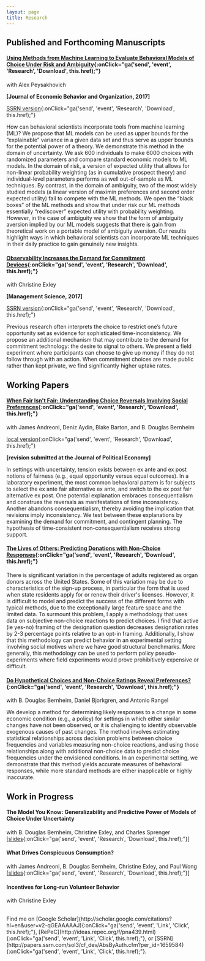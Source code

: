 ```yaml
---
layout: page
title: Research
---
```


## Published and Forthcoming Manuscripts

#### [Using Methods from Machine Learning to Evaluate Behavioral Models of Choice Under Risk and Ambiguity](http://bit.ly/ML-risk-paper-jebo){:onClick="ga('send', 'event', 'Research', 'Download', this.href);"} 

with Alex Peysakhovich 

**[Journal of Economic Behavior and Organization, 2017]**

[SSRN version](http://bit.ly/ML-risk-paper-ssrn){:onClick="ga('send', 'event', 'Research', 'Download', this.href);"}

How can behavioral scientists incorporate tools from machine learning (ML)? We propose that ML models can be used as upper bounds for the “explainable” variance in a given data set and thus serve as upper bounds for the potential power of a theory. We demonstrate this method in the domain of uncertainty. We ask 600 individuals to make 6000 choices with randomized parameters and compare standard economic models to ML models. In the domain of risk, a version of expected utility that allows for non-linear probability weighting (as in cumulative prospect theory) and individual-level parameters performs as well out-of-sample as ML techniques. By contrast, in the domain of ambiguity, two of the most widely studied models (a linear version of maximin preferences and second order expected utility) fail to compete with the ML methods. We open the “black boxes” of the ML methods and show that under risk our ML methods essentially “rediscover” expected utility with probability weighting. However, in the case of ambiguity we show that the form of ambiguity aversion implied by our ML models suggests that there is gain from theoretical work on a portable model of ambiguity aversion. Our results highlight ways in which behavioral scientists can incorporate ML techniques in their daily practice to gain genuinely new insights.

#### [Observability Increases the Demand for Commitment Devices](http://bit.ly/commitment-paper-ms){:onClick="ga('send', 'event', 'Research', 'Download', this.href);"} 

with Christine Exley

**\[Management Science, 2017\]**

[SSRN version](http://bit.ly/ML-risk-paper-ssrn){:onClick="ga('send', 'event', 'Research', 'Download', this.href);"}

Previous research often interprets the choice to restrict one’s future opportunity set as evidence for sophisticated time-inconsistency. We propose an additional mechanism that may contribute to the demand for commitment technology: the desire to signal to others. We present a field experiment where participants can choose to give up money if they do not follow through with an action. When commitment choices are made public rather than kept private, we find significantly higher uptake rates.

## Working Papers

#### [When Fair Isn't Fair: Understanding Choice Reversals Involving Social Preferences](http://bit.ly/fairness-paper-ssrn){:onClick="ga('send', 'event', 'Research', 'Download', this.href);"}

with James Andreoni, Deniz Aydin, Blake Barton, and B. Douglas Bernheim 

[local version](/assets/papers/fairness.pdf){:onClick="ga('send', 'event', 'Research', 'Download', this.href);"}

**[revision submitted at the Journal of Political Economy]**

In settings with uncertainty, tension exists between ex ante and ex post notions of fairness (e.g., equal opportunity versus equal outcomes). In a laboratory experiment, the most common behavioral pattern is for subjects to select the ex ante fair alternative ex ante, and switch to the ex post fair alternative ex post. One potential explanation embraces consequentialism and construes the reversals as manifestations of time inconsistency. Another abandons consequentialism, thereby avoiding the implication that revisions imply inconsistency. We test between these explanations by examining the demand for commitment, and contingent planning. The hypothesis of time-consistent non-consequentialism receives strong support.

#### [The Lives of Others: Predicting Donations with Non-Choice Responses](http://bit.ly/donations-paper-ssrn){:onClick="ga('send', 'event', 'Research', 'Download', this.href);"} 

There is significant variation in the percentage of adults registered as organ donors across the United States. Some of this variation may be due to characteristics of the sign-up process, in particular the form that is used when state residents apply for or renew their driver's licenses. However, it is difficult to model and predict the success of the different forms with typical methods, due to the exceptionally large feature space and the limited data. To surmount this problem, I apply a methodology that uses data on subjective non-choice reactions to predict choices. I find that active (ie yes-no) framing of the designation question decreases designation rates by 2-3 percentage points relative to an opt-in framing. Additionally, I show that this methodology can predict behavior in an experimental setting involving social motives where we have good structural benchmarks. More generally, this methodology can be used to perform policy pseudo-experiments where field experiments would prove prohibitively expensive or difficult. 

#### [Do Hypothetical Choices and Non-Choice Ratings Reveal Preferences?](http://bit.ly/non-choice-paper-ssrn){:onClick="ga('send', 'event', 'Research', 'Download', this.href);"} 

with B. Douglas Bernheim, Daniel Bjorkgren, and Antonio Rangel

We develop a method for determining likely responses to a change in some economic condition (e.g., a policy) for settings in which either similar changes have not been observed, or it is challenging to identify observable exogenous causes of past changes. The method involves estimating statistical relationships across decision problems between choice frequencies and variables measuring non-choice reactions, and using those relationships along with additional non-choice data to predict choice frequencies under the envisioned conditions. In an experimental setting, we demonstrate that this method yields accurate measures of behavioral responses, while more standard methods are either inapplicable or highly inaccurate.


## Work in Progress

#### The Model You Know: Generalizability and Predictive Power of Models of Choice Under Uncertainty
with B. Douglas Bernheim, Christine Exley, and Charles Sprenger 
[[slides](/assets/papers/ncrp-risk-slides.pdf){:onClick="ga('send', 'event', 'Research', 'Download', this.href);"}]

#### What Drives Conspicuous Consumption? 
with James Andreoni, B. Douglas Bernheim, Christine Exley, and Paul Wong
[[slides](/assets/papers/cc-slides.pdf){:onClick="ga('send', 'event', 'Research', 'Download', this.href);"}]

#### Incentives for Long-run Volunteer Behavior
with Christine Exley


<br>
Find me on [Google Scholar](http://scholar.google.com/citations?hl=en&user=v2-qGEAAAAAJ){:onClick="ga('send', 'event', 'Link', 'Click', this.href);"}, [RePeC](http://ideas.repec.org/f/pna439.html){:onClick="ga('send', 'event', 'Link', 'Click', this.href);"}, or [SSRN](http://papers.ssrn.com/sol3/cf_dev/AbsByAuth.cfm?per_id=1659584){:onClick="ga('send', 'event', 'Link', 'Click', this.href);"}.

